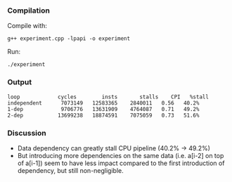 ### Compilation
Compile with:
```
g++ experiment.cpp -lpapi -o experiment
```

Run:
```
./experiment
```

### Output
```
loop            cycles        insts       stalls    CPI   %stall
independent      7073149   12583365    2840011   0.56   40.2%
1-dep            9706776   13631909    4764087   0.71   49.2%
2-dep           13699238   18874591    7075059   0.73   51.6%
```

### Discussion
- Data dependency can greatly stall CPU pipeline (40.2% -> 49.2%)
- But introducing more dependencies on the same data (i.e. a[i-2] on top of a[i-1]) seem to have less impact compared to the first introduction of dependency, but still non-negligible.